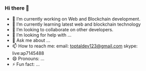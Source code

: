 ### Hi there 👋

- 🔭 I’m currently working on Web and Blockchain development.
- 🌱 I’m currently learning latest web and blockchain technology
- 👯 I’m looking to collaborate on other developers.
- 🤔 I’m looking for help with ...
- 💬 Ask me about ...
- 📫 How to reach me: email: toptaldev123@gmail.com skype: live:ap7145488
- 😄 Pronouns: ...
- ⚡ Fun fact: ...

